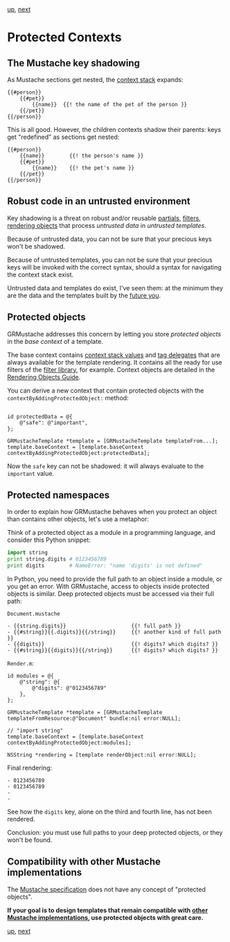 [up](../../../../GRMustache#documentation), [next](../../../tree/master/Guides/sample_code)

Protected Contexts
==================

The Mustache key shadowing
--------------------------

As Mustache sections get nested, the [context stack](runtime.md) expands:

    {{#person}}
        {{#pet}}
            {{name}}  {{! the name of the pet of the person }}
        {{/pet}}
    {{/person}}

This is all good. However, the children contexts shadow their parents: keys get "redefined" as sections get nested:

    {{#person}}
        {{name}}        {{! the person's name }}
        {{#pet}}
            {{name}}    {{! the pet's name }}
        {{/pet}}
    {{/person}}


Robust code in an untrusted environment
---------------------------------------

Key shadowing is a threat on robust and/or reusable [partials](partials.md), [filters](filters.md), [rendering objects](rendering_objects.md) that process *untrusted data* in *untrusted templates*.

Because of untrusted data, you can not be sure that your precious keys won't be shadowed.

Because of untrusted templates, you can not be sure that your precious keys will be invoked with the correct syntax, should a syntax for navigating the context stack exist.

Untrusted data and templates do exist, I've seen them: at the minimum they are the data and the templates built by the [future you](http://xkcd.com/302/).

Protected objects
-----------------

GRMustache addresses this concern by letting you store *protected objects* in the *base context* of a template.

The base context contains [context stack values](runtime.md) and [tag delegates](delegate.md) that are always available for the template rendering. It contains all the ready for use filters of the [filter library](filters.md), for example. Context objects are detailed in the [Rendering Objects Guide](rendering_objects.md).

You can derive a new context that contain protected objects with the `contextByAddingProtectedObject:` method:

```objc

id protectedData = @{
    @"safe": @"important",
};

GRMustacheTemplate *template = [GRMustacheTemplate templateFrom...];
template.baseContext = [template.baseContext contextByAddingProtectedObject:protectedData];
```

Now the `safe` key can not be shadowed: it will always evaluate to the `important` value.


Protected namespaces
--------------------

In order to explain how GRMustache behaves when you protect an object than contains other objects, let's use a metaphor:

Think of a protected object as a module in a programming language, and consider this Python snippet:

```python
import string
print string.digits # 0123456789
print digits        # NameError: "name 'digits' is not defined"
```

In Python, you need to provide the full path to an object inside a module, or you get an error. With GRMustache, access to objects inside protected objects is similar. Deep protected objects must be accessed via their full path:

`Document.mustache`

    - {{string.digits}}                     {{! full path }}
    - {{#string}}{{.digits}}{{/string}}     {{! another kind of full path }}
    - {{digits}}                            {{! digits? which digits? }}
    - {{#string}}{{digits}}{{/string}}      {{! digits? which digits? }}

`Render.m`:

```objc
id modules = @{
    @"string": @{
        @"digits": @"0123456789"
    },
};

GRMustacheTemplate *template = [GRMustacheTemplate templateFromResource:@"Document" bundle:nil error:NULL];

// "import string"
template.baseContext = [template.baseContext contextByAddingProtectedObject:modules];

NSString *rendering = [template renderObject:nil error:NULL];
```

Final rendering:

    - 0123456789
    - 0123456789
    - 
    - 

See how the `digits` key, alone on the third and fourth line, has not been rendered.

Conclusion: you must use full paths to your deep protected objects, or they won't be found.

Compatibility with other Mustache implementations
-------------------------------------------------

The [Mustache specification](https://github.com/mustache/spec) does not have any concept of "protected objects".

**If your goal is to design templates that remain compatible with [other Mustache implementations](https://github.com/defunkt/mustache/wiki/Other-Mustache-implementations), use protected objects with great care.**


[up](../../../../GRMustache#documentation), [next](../../../tree/master/Guides/sample_code)
